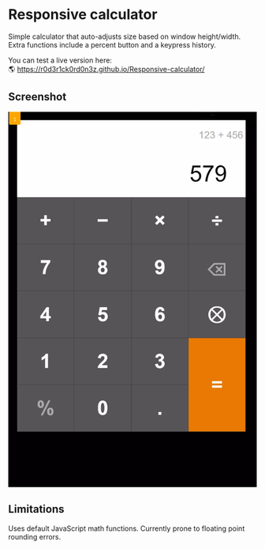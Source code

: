 # Responsive calculator

Simple calculator that auto-adjusts size based on window height/width. Extra functions include a percent button and a keypress history.

You can test a live version here: <br/>
🌎 https://r0d3r1ck0rd0n3z.github.io/Responsive-calculator/

## Screenshot
![auto-adjusts size based on window height/width](images/calculator-screenshot.webp)

## Limitations

Uses default JavaScript math functions. Currently prone to floating point rounding errors.

